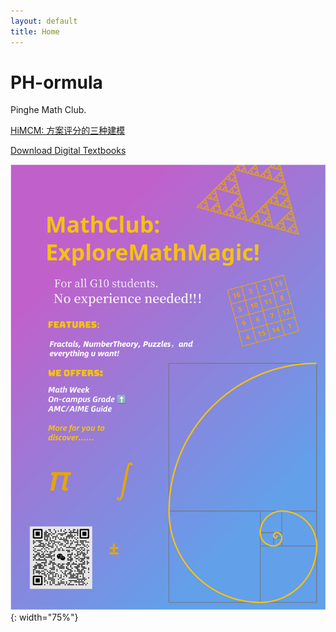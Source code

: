 ```yaml
---
layout: default
title: Home
---
```


# PH-ormula

Pinghe Math Club.

[HiMCM: 方案评分的三种建模](/math-talks/himcm-scoring-models/)

[Download Digital Textbooks](/textbooks-download/)

![](./images/posters/Poster-main.svg){: width="75%"}
